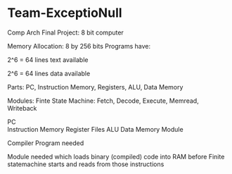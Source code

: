 # Team-ExceptioNull
Comp Arch Final Project: 8 bit computer

Memory Allocation: 8 by 256 bits
Programs have:

2^6 = 64 lines text available

2^6 = 64 lines data available


Parts: PC, Instruction Memory, Registers, ALU, Data Memory


Modules:
Finte State Machine: Fetch, Decode, Execute, Memread, Writeback

PC  
Instruction Memory
Register Files 
ALU
Data Memory Module

Compiler Program needed

Module needed which loads binary (compiled) code into RAM before Finite statemachine starts and reads from those instructions
